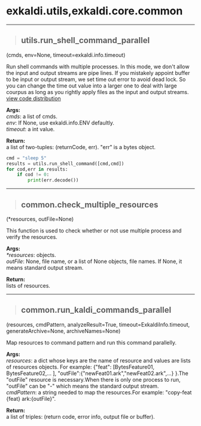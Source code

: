 # exkaldi.utils,exkaldi.core.common

-------------------------------------
>## utils.run_shell_command_parallel
(cmds, env=None, timeout=exkaldi.info.timeout)

Run shell commands with multiple processes.
In this mode, we don't allow the input and output streams are pipe lines.
If you mistakely appoint buffer to be input or output stream, we set time out error to avoid dead lock.
So you can change the time out value into a larger one to deal with large courpus as long as you rightly apply files as the input and output streams. 
[view code distribution](https://github.com/wangyu09/exkaldi/blob/master/exkaldi/utils/utils.py)

**Args:**  
_cmds_: a list of cmds.  
_env_: If None, use exkaldi.info.ENV defaultly.  
_timeout_: a int value.  

**Return:**  
a list of two-tuples: (returnCode, err). "err" is a bytes object.

```python
cmd = "sleep 5"
results = utils.run_shell_command([cmd,cmd])
for cod,err in results:
    if cod != 0:
        print(err.decode())
```

----------------------
>## common.check_multiple_resources
(*resources, outFile=None)

This function is used to check whether or not use multiple process and verify the resources.

**Args:**  
_*resources_: objects.  
_outFile_: None, file name, or a list of None objects, file names. If None, it means standard output stream.

**Return:**  
lists of resources.

----------------------
>## common.run_kaldi_commands_parallel
(resources, cmdPattern, analyzeResult=True, timeout=ExkaldiInfo.timeout, generateArchive=None, archiveNames=None)

Map resources to command pattern and run this command parallelly.

**Args:**  
_resources_: a dict whose keys are the name of resource and values are lists of resources objects. For example: {"feat": [BytesFeature01, BytesFeature02,... ], "outFile":{"newFeat01.ark","newFeat02.ark",...} }.The "outFile" resource is necessary.When there is only one process to run, "outFile" can be "-" which means the standard output stream.  
_cmdPattern_: a string needed to map the resources.For example: "copy-feat {feat} ark:{outFile}".  

**Return:**  
a list of triples: (return code, error info, output file or buffer).


